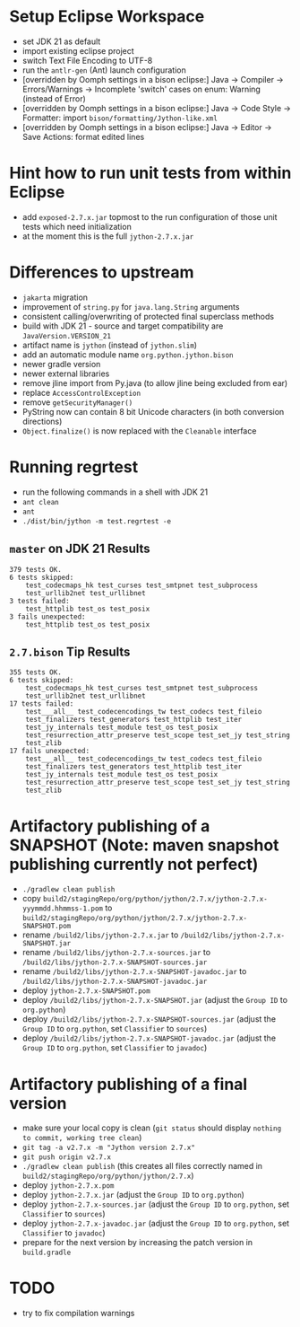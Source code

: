 # Setup Eclipse Workspace
- set JDK 21 as default
- import existing eclipse project
- switch Text File Encoding to UTF-8
- run the `antlr-gen` (Ant) launch configuration
- [overridden by Oomph settings in a bison eclipse:] Java -> Compiler -> Errors/Warnings -> Incomplete 'switch' cases on enum: Warning (instead of Error)
- [overridden by Oomph settings in a bison eclipse:] Java -> Code Style -> Formatter: import `bison/formatting/Jython-like.xml`
- [overridden by Oomph settings in a bison eclipse:] Java -> Editor -> Save Actions: format edited lines


# Hint how to run unit tests from within Eclipse
- add `exposed-2.7.x.jar` topmost to the run configuration of those unit tests which need initialization
- at the moment this is the full `jython-2.7.x.jar`
  
# Differences to upstream
- `jakarta` migration
- improvement of `string.py` for `java.lang.String` arguments
- consistent calling/overwriting of protected final superclass methods
- build with JDK 21 - source and target compatibility are `JavaVersion.VERSION_21`
- artifact name is `jython` (instead of `jython.slim`)
- add an automatic module name `org.python.jython.bison`
- newer gradle version
- newer external libraries
- remove jline import from Py.java (to allow jline being excluded from ear)
- replace `AccessControlException`
- remove `getSecurityManager()`
- PyString now can contain 8 bit Unicode characters (in both conversion directions)
- `Object.finalize()` is now replaced with the `Cleanable` interface

# Running regrtest
- run the following commands in a shell with JDK 21
- `ant clean`
- `ant`
- `./dist/bin/jython -m test.regrtest -e`

## `master` on JDK 21 Results
```
379 tests OK.
6 tests skipped:
    test_codecmaps_hk test_curses test_smtpnet test_subprocess
    test_urllib2net test_urllibnet
3 tests failed:
    test_httplib test_os test_posix
3 fails unexpected:
    test_httplib test_os test_posix
```

## `2.7.bison` Tip Results
```
355 tests OK.
6 tests skipped:
    test_codecmaps_hk test_curses test_smtpnet test_subprocess
    test_urllib2net test_urllibnet
17 tests failed:
    test___all__ test_codecencodings_tw test_codecs test_fileio
    test_finalizers test_generators test_httplib test_iter
    test_jy_internals test_module test_os test_posix
    test_resurrection_attr_preserve test_scope test_set_jy test_string
    test_zlib
17 fails unexpected:
    test___all__ test_codecencodings_tw test_codecs test_fileio
    test_finalizers test_generators test_httplib test_iter
    test_jy_internals test_module test_os test_posix
    test_resurrection_attr_preserve test_scope test_set_jy test_string
    test_zlib
```

# Artifactory publishing of a SNAPSHOT (Note: maven snapshot publishing currently not perfect)
- `./gradlew clean publish`
- copy `build2/stagingRepo/org/python/jython/2.7.x/jython-2.7.x-yyymmdd.hhmmss-1.pom` to `build2/stagingRepo/org/python/jython/2.7.x/jython-2.7.x-SNAPSHOT.pom`
- rename `/build2/libs/jython-2.7.x.jar` to `/build2/libs/jython-2.7.x-SNAPSHOT.jar`
- rename `/build2/libs/jython-2.7.x-sources.jar` to `/build2/libs/jython-2.7.x-SNAPSHOT-sources.jar`
- rename `/build2/libs/jython-2.7.x-SNAPSHOT-javadoc.jar` to `/build2/libs/jython-2.7.x-SNAPSHOT-javadoc.jar`
- deploy `jython-2.7.x-SNAPSHOT.pom`
- deploy `/build2/libs/jython-2.7.x-SNAPSHOT.jar` (adjust the `Group ID` to `org.python`)
- deploy `/build2/libs/jython-2.7.x-SNAPSHOT-sources.jar` (adjust the `Group ID` to `org.python`, set `Classifier` to `sources`)
- deploy `/build2/libs/jython-2.7.x-SNAPSHOT-javadoc.jar` (adjust the `Group ID` to `org.python`, set `Classifier` to `javadoc`)

# Artifactory publishing of a final version
- make sure your local copy is clean (`git status` should display `nothing to commit, working tree clean`)
- `git tag -a v2.7.x -m "Jython version 2.7.x"`
- `git push origin v2.7.x`
- `./gradlew clean publish` (this creates all files correctly named in `build2/stagingRepo/org/python/jython/2.7.x`)
- deploy `jython-2.7.x.pom`
- deploy `jython-2.7.x.jar` (adjust the `Group ID` to `org.python`)
- deploy `jython-2.7.x-sources.jar` (adjust the `Group ID` to `org.python`, set `Classifier` to `sources`)
- deploy `jython-2.7.x-javadoc.jar` (adjust the `Group ID` to `org.python`, set `Classifier` to `javadoc`)
- prepare for the next version by increasing the patch version in `build.gradle`

# TODO
- try to fix compilation warnings
